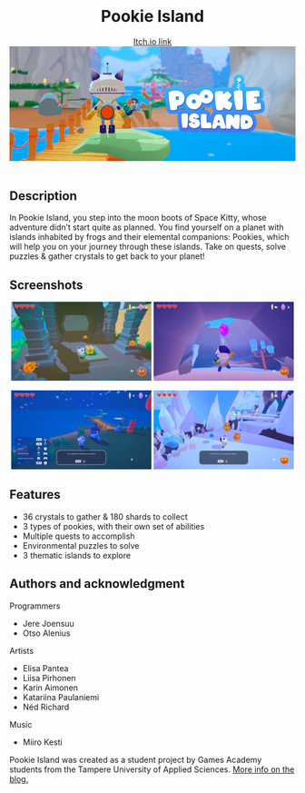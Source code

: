 <br />
<div align="center">
<h1>Pookie Island</h1>
<a href="https://nedrichard.itch.io/pookie-island">Itch.io link
<img src="./images/Z98wF9.png" alt="Banner">
</a>
</div>
<br />

## Description
In Pookie Island, you step into the moon boots of Space Kitty, whose adventure didn’t start quite as planned. You find yourself on a planet with islands inhabited by frogs and their elemental companions: Pookies, which will help you on your journey through these islands. Take on quests, solve puzzles & gather crystals to get back to your planet!

## Screenshots
<p align="center">
  <img src="./images/6p8XK6.png" alt="Screenshot" width="49%" >
  <img src="./images/MUu18Z.png" alt="Screenshot" width="49%" >
<p/>

<p align="center">
  <img src="./images/QwYfZr.png" alt="Screenshot" width="49%" >
  <img src="./images/tl2QKt.png" alt="Screenshot" width="49%" >
<p/>

## Features
  - 36 crystals to gather & 180 shards to collect
  - 3 types of pookies, with their own set of abilities
  - Multiple quests to accomplish
  - Environmental puzzles to solve
  - 3 thematic islands to explore

## Authors and acknowledgment
Programmers
  - Jere Joensuu
  - Otso Alenius

Artists
  - Elisa Pantea
  - Liisa Pirhonen
  - Karin Aimonen
  - Katariina Paulaniemi
  - Néd Richard

Music
  - Miiro Kesti

Pookie Island was created as a student project by Games Academy students from the Tampere University of Applied Sciences.
<a href="https://www.gamesacademy.fi/uncategorized/ga-spring-2022-pookie-island">More info on the blog.</a>
